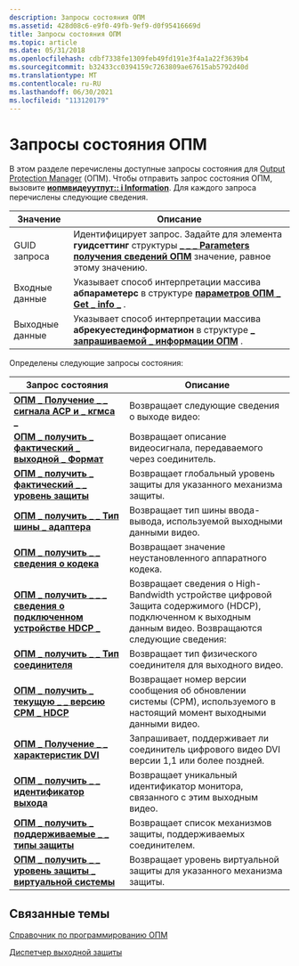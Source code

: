 ```yaml
---
description: Запросы состояния ОПМ
ms.assetid: 428d08c6-e9f0-49fb-9ef9-d0f95416669d
title: Запросы состояния ОПМ
ms.topic: article
ms.date: 05/31/2018
ms.openlocfilehash: cdbf7338fe1309feb49fd191e3f4a1a22f3639b4
ms.sourcegitcommit: b32433cc0394159c7263809ae67615ab5792d40d
ms.translationtype: MT
ms.contentlocale: ru-RU
ms.lasthandoff: 06/30/2021
ms.locfileid: "113120179"
---
```

# <a name="opm-status-requests"></a>Запросы состояния ОПМ

В этом разделе перечислены доступные запросы состояния для [Output Protection Manager](output-protection-manager.md) (ОПМ). Чтобы отправить запрос состояния ОПМ, вызовите [**иопмвидеуутпут:: i Information**](/windows/desktop/api/opmapi/nf-opmapi-iopmvideooutput-getinformation). Для каждого запроса перечислены следующие сведения.



| Значение             | Описание                                                                                                                                                           |
|--------------|------------------------------------------------------------------------------------------------------------------------------------------------------------|
| GUID запроса | Идентифицирует запрос. Задайте для элемента **гуидсеттинг** структуры [**\_ \_ \_ Parameters получения сведений ОПМ**](/windows/desktop/api/ksopmapi/ns-ksopmapi-opm_get_info_parameters) значение, равное этому значению. |
| Входные данные   | Указывает способ интерпретации массива **абпараметерс** в структуре [**параметров ОПМ \_ Get \_ info \_**](/windows/desktop/api/ksopmapi/ns-ksopmapi-opm_get_info_parameters) .                      |
| Выходные данные  | Указывает способ интерпретации массива **абрекуестединформатион** в структуре [**\_ запрашиваемой \_ информации ОПМ**](/windows/desktop/api/ksopmapi/ns-ksopmapi-opm_requested_information) .         |



 

Определены следующие запросы состояния:



| Запрос состояния                                                                                      | Описание                                                                                                                                           |
|-----------------------------------------------------------------------------------------------------|-------------------------------------------------------------------------------------------------------------------------------------------------------|
| [**ОПМ \_ Получение \_ \_ сигнала ACP и \_ кгмса \_**](opm-get-acp-and-cgmsa-signaling.md)                     | Возвращает следующие сведения о выходе видео:                                                                                               |
| [**ОПМ \_ получить \_ фактический \_ выходной \_ Формат**](opm-get-actual-output-format.md)                            | Возвращает описание видеосигнала, передаваемого через соединитель.                                                               |
| [**ОПМ \_ получить \_ фактический \_ \_ уровень защиты**](opm-get-actual-protection-level.md)                      | Возвращает глобальный уровень защиты для указанного механизма защиты.                                                                             |
| [**ОПМ \_ получить \_ \_ Тип шины \_ адаптера**](opm-get-adapter-bus-type.md)                                    | Возвращает тип шины ввода-вывода, используемой выходными данными видео.                                                                                                 |
| [**ОПМ \_ получить \_ \_ сведения о кодека**](opm-get-codec-info.md)                                                 | Возвращает значение неустановленного аппаратного кодека.                                                                                                             |
| [**ОПМ \_ получить \_ \_ \_ сведения о подключенном устройстве HDCP \_**](opm-get-connected-hdcp-device-information.md) | Возвращает сведения о High-Bandwidth устройстве цифровой Защита содержимого (HDCP), подключенном к выходным данным видео. Возвращаются следующие сведения: |
| [**ОПМ \_ получить \_ \_ Тип соединителя**](opm-get-connector-type.md)                                         | Возвращает тип физического соединителя для выходного видео.                                                                                              |
| [**ОПМ \_ получить \_ текущую \_ \_ версию СРМ \_ HDCP**](opm-get-current-hdcp-srm-version.md)                   | Возвращает номер версии сообщения об обновлении системы (СРМ), используемого в настоящий момент выходными данными видео.                                               |
| [**ОПМ \_ Получение \_ \_ характеристик DVI**](opm-get-dvi-characteristics.md)                               | Запрашивает, поддерживает ли соединитель цифрового видео DVI версии 1,1 или более поздней.                                                          |
| [**ОПМ \_ получить \_ \_ идентификатор выхода**](opm-get-output-id.md)                                                   | Возвращает уникальный идентификатор монитора, связанного с этим выходным видео.                                                                       |
| [**ОПМ \_ получить \_ поддерживаемые \_ \_ типы защиты**](opm-get-supported-protection-types.md)                | Возвращает список механизмов защиты, поддерживаемых соединителем.                                                                        |
| [**ОПМ \_ получить \_ \_ уровень защиты \_ виртуальной системы**](opm-get-virtual-protection-level.md)                    | Возвращает уровень виртуальной защиты для указанного механизма защиты.                                                                            |



 

## <a name="related-topics"></a>Связанные темы

<dl> <dt>

[Справочник по программированию ОПМ](opm-programming-reference.md)
</dt> <dt>

[Диспетчер выходной защиты](output-protection-manager.md)
</dt> </dl>

 

 



